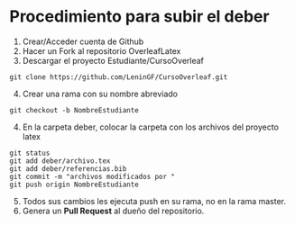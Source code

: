 # Procedimiento para subir el deber
1. Crear/Acceder cuenta de Github
2. Hacer un Fork al repositorio OverleafLatex
3. Descargar el proyecto Estudiante/CursoOverleaf
```
git clone https://github.com/LeninGF/CursoOverleaf.git

```
4. Crear una rama con su nombre abreviado
```
git checkout -b NombreEstudiante

```
4. En la carpeta deber, colocar la carpeta con los archivos del proyecto latex
```
git status
git add deber/archivo.tex
git add deber/referencias.bib
git commit -m "archivos modificados por "
git push origin NombreEstudiante
```
5. Todos sus cambios les ejecuta push en su rama, no en la rama master.
6. Genera un **Pull Request** al dueño del repositorio. 
